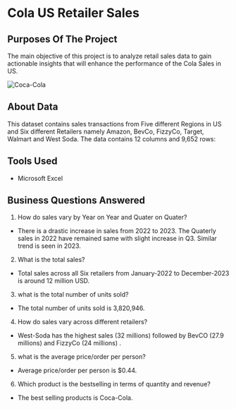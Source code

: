 # Cola US Retailer Sales

## Purposes Of The Project

The main objective of this project is to analyze retail sales data to gain actionable insights that will enhance the performance of the Cola Sales in US.


![Coca-Cola](https://github.com/Kanakgiri/Cola-US-Retailer-Sales/assets/171118310/c5aee0d3-dbbf-4d44-ba54-a404cdd76e8d)

## About Data

This dataset contains sales transactions from Five different Regions in US and Six different Retailers namely Amazon, BevCo, FizzyCo, Target, Walmart and West Soda. The data contains 12 columns and 9,652 rows:

## Tools Used

- Microsoft Excel

## Business Questions Answered

1. How do sales vary by Year on Year and Quater on Quater?
- There is a drastic increase in sales from 2022 to 2023. The Quaterly sales in 2022 have remained same with slight increase in Q3. Similar trend is seen in 2023.


2. What is the total sales?
- Total sales across all Six retailers from January-2022 to December-2023 is around 12 million USD.

3. what is the total number of units sold?
- The total number of units sold is 3,820,946.

4. How do sales vary across different retailers?
- West-Soda has the highest sales (32 millions) followed by BevCO (27.9 millions) and FizzyCo (24 millions) .

5. what is the average price/order per person?
- Average price/order per person is $0.44.

6. Which product is the bestselling in terms of quantity and revenue?
- The best selling products is Coca-Cola.

